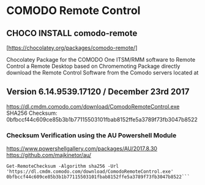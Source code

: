 # COMODO Remote Control
## CHOCO INSTALL comodo-remote

[https://chocolatey.org/packages/comodo-remote/]

Chocolatey Package for the COMODO One ITSM/RMM software to Remote Control a Remote Desktop based on Chromemoting
Package directly download the Remote Control Software from the Comodo servers located at

## Version 6.14.9539.17120 / December 23rd 2017
https://dl.cmdm.comodo.com/download/ComodoRemoteControl.exe
SHA256 Checksum: 0bfbccf44c609ce85b3b1b77115503101fbab8152ffe5a3789f73fb3047b8522

### Checksum Verification using the AU Powershell Module 
https://www.powershellgallery.com/packages/AU/2017.8.30
https://github.com/majkinetor/au/

```Import-Module AU
Get-RemoteChecksum -Algorithm sha256 -Url 'https://dl.cmdm.comodo.com/download/ComodoRemoteControl.exe'
0bfbccf44c609ce85b3b1b77115503101fbab8152ffe5a3789f73fb3047b8522```
